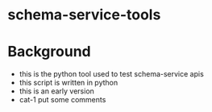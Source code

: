# schema-service-tools
# Background
- this is the python tool used to test schema-service apis
- this script is written in python
- this is an early version
- cat-1 put some comments
